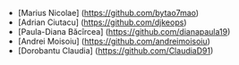 ﻿- [Marius Nicolae] (https://github.com/bytao7mao)
- [Adrian Ciutacu] (https://github.com/djkeops)
- [Paula-Diana Băcîrcea] (https://github.com/dianapaula19)
- [Andrei Moisoiu] (https://github.com/andreimoisoiu)
- [Dorobantu Claudia] (https://github.com/ClaudiaD91)
